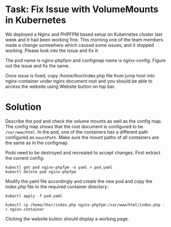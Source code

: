 # Task: Fix Issue with VolumeMounts in Kubernetes

We deployed a Nginx and PHPFPM based setup on Kubernetes cluster last week and it had been working fine. This morning one of the team members made a change somewhere which caused some issues, and it stopped working. Please look into the issue and fix it:

The pod name is nginx-phpfpm and configmap name is nginx-config. Figure out the issue and fix the same.

Once issue is fixed, copy /home/thor/index.php file from jump host into nginx-container under nginx document root and you should be able to access the website using Website button on top bar.

# Solution

Describe the pod and check the volume mounts as well as the config map. The config map shows that the root document is configured to be `/var/www/html`. In the pod, one of the containers has a different path configured as `mountPath`. Make sure the mount paths of all containers are the same as in the configmap.

Pods need to be destroyed and recreated to accept changes. First extract the current config:

    kubectl get pod nginx-phpfpm -o yaml > pod.yaml
    kubectl delete pod nginx-phpfpm

Modify the yaml file accordingly and create the new pod and copy the index.php file to the required container directory:

    kubectl apply -f pod.yaml

    kubectl cp /home/thor/index.php nginx-phpfpm:/var/www/html/index.php -c nginx-container

Clicking the website button should display a working page.